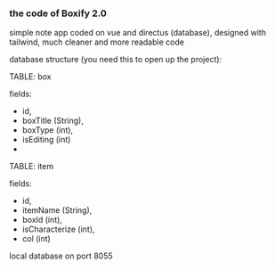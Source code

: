### the code of Boxify 2.0
simple note app coded on vue and directus (database), designed with tailwind, much cleaner and more readable code 

database structure (you need this to open up the project): 

TABLE: box 
  
  fields: 
  - id,
  - boxTitle (String),
  - boxType (int),
  - isEditing (int)
  - 
TABLE: item

  fields: 
  - id,
  - itemName (String),
  - boxId (int),
  - isCharacterize (int),
  - col (int)

local database on port 8055
